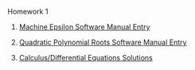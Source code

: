Homework 1

1. [Machine Epsilon Software Manual Entry](https://github.com/CamWeil/math4610/blob/master/softwaremanual/nmmaceps.md)

2. [Quadratic Polynomial Roots Software Manual Entry](https://github.com/CamWeil/math4610/blob/master/softwaremanual/nmqproots.md)

3. [Calculus/Differential Equations Solutions](https://github.com/CamWeil/math4610/blob/master/homework/nmhw1.pdf)

